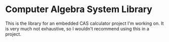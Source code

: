 # Computer Algebra System Library
This is the library for an embedded CAS calculator project I'm working on. It is very much not exhaustive, so I wouldn't recommend using this in a project.
